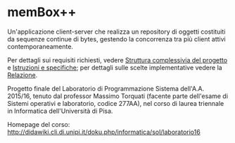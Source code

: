 # memBox++
Un'applicazione client-server che realizza un repository di oggetti costituiti da sequenze continue di bytes, gestendo la concorrenza tra più client attivi contemporaneamente.

Per dettagli sui requisiti richiesti, vedere [Struttura complessivia del progetto](Struttura%20complessivia%20del%20progetto.pdf) e [Istruzioni e specifiche](Istruzioni%20e%20specifiche.txt); per dettagli sulle scelte implementative vedere la [Relazione](Relazione/Relazione.pdf).

Progetto finale del Laboratorio di Programmazione Sistema dell'A.A. 2015/16, tenuto dal professor Massimo Torquati (facente parte dell'esame di Sistemi operativi e laboratorio, codice 277AA), nel corso di laurea triennale in Informatica dell'Università di Pisa.

Homepage del corso: http://didawiki.cli.di.unipi.it/doku.php/informatica/sol/laboratorio16
